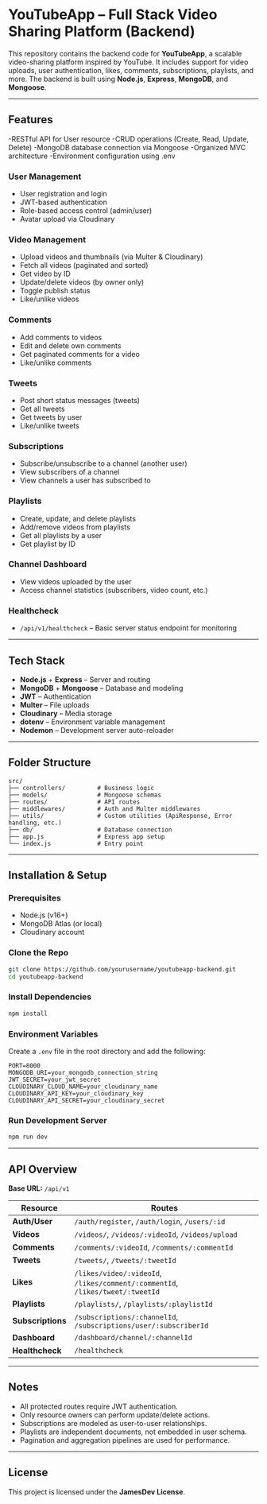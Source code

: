 # YouTubeApp – Full Stack Video Sharing Platform (Backend)

This repository contains the backend code for **YouTubeApp**, a scalable video-sharing platform inspired by YouTube. It includes support for video uploads, user authentication, likes, comments, subscriptions, playlists, and more. The backend is built using **Node.js**, **Express**, **MongoDB**, and **Mongoose**.

---

## Features

-RESTful API for User resource
-CRUD operations (Create, Read, Update, Delete)
-MongoDB database connection via Mongoose
-Organized MVC architecture
-Environment configuration using .env

### User Management

- User registration and login
- JWT-based authentication
- Role-based access control (admin/user)
- Avatar upload via Cloudinary

### Video Management

- Upload videos and thumbnails (via Multer & Cloudinary)
- Fetch all videos (paginated and sorted)
- Get video by ID
- Update/delete videos (by owner only)
- Toggle publish status
- Like/unlike videos

### Comments

- Add comments to videos
- Edit and delete own comments
- Get paginated comments for a video
- Like/unlike comments

### Tweets

- Post short status messages (tweets)
- Get all tweets
- Get tweets by user
- Like/unlike tweets

### Subscriptions

- Subscribe/unsubscribe to a channel (another user)
- View subscribers of a channel
- View channels a user has subscribed to

### Playlists

- Create, update, and delete playlists
- Add/remove videos from playlists
- Get all playlists by a user
- Get playlist by ID

### Channel Dashboard

- View videos uploaded by the user
- Access channel statistics (subscribers, video count, etc.)

### Healthcheck

- `/api/v1/healthcheck` – Basic server status endpoint for monitoring

---

## Tech Stack

- **Node.js** + **Express** – Server and routing
- **MongoDB** + **Mongoose** – Database and modeling
- **JWT** – Authentication
- **Multer** – File uploads
- **Cloudinary** – Media storage
- **dotenv** – Environment variable management
- **Nodemon** – Development server auto-reloader

---

## Folder Structure

```
src/
├── controllers/         # Business logic
├── models/              # Mongoose schemas
├── routes/              # API routes
├── middlewares/         # Auth and Multer middlewares
├── utils/               # Custom utilities (ApiResponse, Error handling, etc.)
├── db/                  # Database connection
├── app.js               # Express app setup
└── index.js             # Entry point
```

---

## Installation & Setup

### Prerequisites

- Node.js (v16+)
- MongoDB Atlas (or local)
- Cloudinary account

### Clone the Repo

```bash
git clone https://github.com/yourusername/youtubeapp-backend.git
cd youtubeapp-backend
```

### Install Dependencies

```bash
npm install
```

### Environment Variables

Create a `.env` file in the root directory and add the following:

```
PORT=8000
MONGODB_URI=your_mongodb_connection_string
JWT_SECRET=your_jwt_secret
CLOUDINARY_CLOUD_NAME=your_cloudinary_name
CLOUDINARY_API_KEY=your_cloudinary_key
CLOUDINARY_API_SECRET=your_cloudinary_secret
```

### Run Development Server

```bash
npm run dev
```

---

## API Overview

**Base URL:** `/api/v1`

| Resource          | Routes                                                                        |
| ----------------- | ----------------------------------------------------------------------------- |
| **Auth/User**     | `/auth/register`, `/auth/login`, `/users/:id`                                 |
| **Videos**        | `/videos/`, `/videos/:videoId`, `/videos/upload`                              |
| **Comments**      | `/comments/:videoId`, `/comments/:commentId`                                  |
| **Tweets**        | `/tweets/`, `/tweets/:tweetId`                                                |
| **Likes**         | `/likes/video/:videoId`, `/likes/comment/:commentId`, `/likes/tweet/:tweetId` |
| **Playlists**     | `/playlists/`, `/playlists/:playlistId`                                       |
| **Subscriptions** | `/subscriptions/:channelId`, `/subscriptions/user/:subscriberId`              |
| **Dashboard**     | `/dashboard/channel/:channelId`                                               |
| **Healthcheck**   | `/healthcheck`                                                                |

---

## Notes

- All protected routes require JWT authentication.
- Only resource owners can perform update/delete actions.
- Subscriptions are modeled as user-to-user relationships.
- Playlists are independent documents, not embedded in user schema.
- Pagination and aggregation pipelines are used for performance.

---

## License

This project is licensed under the **JamesDev License**.
